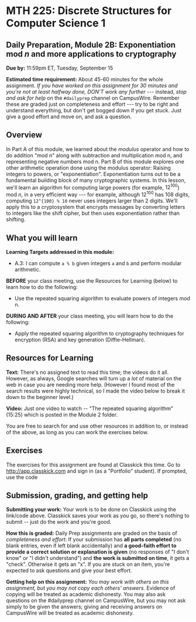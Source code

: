 # MTH 225: Discrete Structures for Computer Science 1 

## Daily Preparation, Module 2B: Exponentiation mod $n$ and more applications to cryptography

**Due by:** 11:59pm ET, Tuesday, September 15

**Estimated time requirement:** About 45-60 minutes for the whole assignment. *If you have worked on this assignment for 30 minutes and you're not at least halfway done, DON'T work any further* --- instead, *stop and ask for help* on the `#dailyprep` channel on CampusWire. Remember these are graded just on completeness and effort --- try to be right and understand everything, but don't get bogged down if you get stuck. Just give a good effort and move on, and ask a question. 



## Overview 

In Part A of this module, we learned about the *modulus* operator and how to do addition "mod n" along with subtraction and multiplication mod n, and representing negative numbers mod n. Part B of this module explores one other arithmetic operation done using the modulus operator: Raising integers to powers, or "exponentiation". Exponentiation turns out to be a fundamental building block of many cryptographic systems. In this lesson, we'll learn an algorithm for computing large powers (for example, $12^{100}$) mod $n$, in a very efficient way --- for example, although $12^{100}$ has 108 digits, computing `12^{100} % 10` never uses integers larger than 2 digits. We'll apply this to a cryptosystem that encrypts messages by converting letters to integers like the shift cipher, but then uses exponentiation rather than shifting. 


## What you will learn 

**Learning Targets addressed in this module:** 

+ A.3: I can compute `a % b` given integers `a` and `b` and perform modular arithmetic.

**BEFORE** your class meeting, use the Resources for Learning (below) to learn how to do the following: 

  - Use the repeated squaring algorithm to evaluate powers of integers mod n.  

**DURING AND AFTER** your class meeting, you will learn how to do the following: 

  - Apply the repeated squaring algorithm to cryptography techniques for encryption (RSA) and key generation (Diffie-Hellman). 

## Resources for Learning

**Text:** There's no assigned text to read this time; the videos do it all. However, as always, Google searches will turn up a *lot* of material on the web in case you are needing more help. (However I found most of the search results were highly technical, so I made the video below to break it down to the beginner level.) 

**Video:** Just one video to watch -- "The repeated squaring algorithm" (15:25) which is posted in the Module 2 folder. 

You are free to search for and use other resources in addition to, or instead of the above, as long as you can work the exercises below.



## Exercises

The exercises for this assignment are found at Classkick this time. Go to http://app.classkick.com and sign in (as a "Portfolio" student). If prompted, use the code 


## Submission, grading, and getting help 

**Submitting your work:** Your work is to be done on Classkick using the link/code above. Classkick saves your work as you go, so there's nothing to submit -- just do the work and you're good. 

**How this is graded:** Daily Prep assignments are graded on the basis of *completeness and effort*: If your submission has **all parts completed** (no blank entries, even if left blank accidentally) and **a good-faith effort to provide a correct solution or explanation is given** (no responses of "I don't know" or "I didn't understand") and **the work is submitted on time**, it gets a "check". Otherwise it gets an "x". If you are stuck on an item, you're expected to ask questions and give your best effort.  

**Getting help on this assignment:** *You may work with others on this assignment, but you may not copy each others' answers.* Evidence of copying will be treated as academic dishonesty. You may also ask questions on the #dailyprep channel on CampusWire, but you may not ask simply to be given the answers; giving and receiving answers on CampusWire will be treated as academic dishonesty.
<!--stackedit_data:
eyJoaXN0b3J5IjpbMjAwNDM2MjY1NSwtMTYzOTc3MTAzNiwtND
M1NjQ0MDEzLDIxMzQwMzg5ODZdfQ==
-->